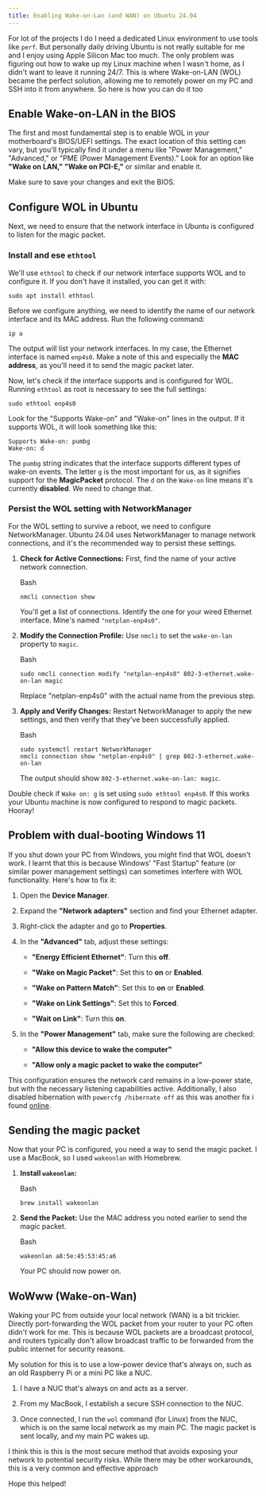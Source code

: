 ```yaml
---
title: Enabling Wake-on-Lan (and WAN) on Ubuntu 24.04
---
```


For lot of the projects I do I need a dedicated Linux environment to use tools like `perf`. But personally daily driving Ubuntu is not really suitable for me and I enjoy using Apple Silicon Mac too much. The only problem was figuring out how to wake up my  Linux machine when I wasn't home, as I didn't want to leave it running 24/7. This is where Wake-on-LAN (WOL) became the perfect solution, allowing me to remotely power on my PC and SSH into it from anywhere. So here is how you can do it too
## Enable Wake-on-LAN in the BIOS 

The first and most fundamental step is to enable WOL in your motherboard's BIOS/UEFI settings. The exact location of this setting can vary, but you'll typically find it under a menu like "Power Management," "Advanced," or "PME (Power Management Events)." Look for an option like **"Wake on LAN," "Wake on PCI-E,"** or similar and enable it.

Make sure to save your changes and exit the BIOS.

## Configure WOL in Ubuntu

Next, we need to ensure that the network interface in Ubuntu is configured to listen for the magic packet.

### Install and ese `ethtool`

We'll use `ethtool` to check if our network interface supports WOL and to configure it. If you don't have it installed, you can get it with:

```
sudo apt install ethtool
```

Before we configure anything, we need to identify the name of our network interface and its MAC address. Run the following command:

```
ip a
```

The output will list your network interfaces. In my case, the Ethernet interface is named `enp4s0`. Make a note of this and especially the **MAC address**, as you'll need it to send the magic packet later.

Now, let's check if the interface supports and is configured for WOL. Running `ethtool` as root is necessary to see the full settings:


```
sudo ethtool enp4s0
```

Look for the "Supports Wake-on" and "Wake-on" lines in the output. If it supports WOL, it will look something like this:

```
Supports Wake-on: pumbg
Wake-on: d
```

The `pumbg` string indicates that the interface supports different types of wake-on events. The letter `g` is the most important for us, as it signifies support for the **MagicPacket** protocol. The `d` on the `Wake-on` line means it's currently **disabled**. We need to change that.

### Persist the WOL setting with NetworkManager

For the WOL setting to survive a reboot, we need to configure NetworkManager. Ubuntu 24.04 uses NetworkManager to manage network connections, and it's the recommended way to persist these settings.

1. **Check for Active Connections:** First, find the name of your active network connection.
    
    Bash
    
    ```
    nmcli connection show
    ```
    
    You'll get a list of connections. Identify the one for your wired Ethernet interface. Mine's named `"netplan-enp4s0"`.
    
2. **Modify the Connection Profile:** Use `nmcli` to set the `wake-on-lan` property to `magic`.
    
    Bash
    
    ```
    sudo nmcli connection modify "netplan-enp4s0" 802-3-ethernet.wake-on-lan magic
    ```
    
    Replace "netplan-enp4s0" with the actual name from the previous step.
    
3. **Apply and Verify Changes:** Restart NetworkManager to apply the new settings, and then verify that they've been successfully applied.
    
    Bash
    
    ```
    sudo systemctl restart NetworkManager
    nmcli connection show "netplan-enp4s0" | grep 802-3-ethernet.wake-on-lan
    ```
    
    The output should show `802-3-ethernet.wake-on-lan: magic`. 
    


Double check if `Wake on: g`  is set using `sudo ethtool enp4s0`. If this works
your Ubuntu machine is now configured to respond to magic packets. Hooray!

## Problem with dual-booting Windows 11 

If you shut down your PC from Windows, you might find that WOL doesn't work. I learnt that this is because Windows' "Fast Startup" feature (or similar power management settings) can sometimes interfere with WOL functionality. Here's how to fix it:

1. Open the **Device Manager**.
    
2. Expand the **"Network adapters"** section and find your Ethernet adapter.
    
3. Right-click the adapter and go to **Properties**.
    
4. In the **"Advanced"** tab, adjust these settings:
    
    - **"Energy Efficient Ethernet"**: Turn this **off**.
        
    - **"Wake on Magic Packet"**: Set this to **on** or **Enabled**.
        
    - **"Wake on Pattern Match"**: Set this to **on** or **Enabled**.
        
    - **"Wake on Link Settings"**: Set this to **Forced**.
        
    - **"Wait on Link"**: Turn this **on**.
        
5. In the **"Power Management"** tab, make sure the following are checked:
    
    - **"Allow this device to wake the computer"**
        
    - **"Allow only a magic packet to wake the computer"**
        

This configuration ensures the network card remains in a low-power state, but with the necessary listening capabilities active. Additionally, I also disabled hibernation with `powercfg /hibernate off` as this was another fix i found [online](https://superuser.com/questions/1513614/wake-on-lan-doesnt-work-when-power-down-from-windows).


## Sending the magic packet

Now that your PC is configured, you need a way to send the magic packet. I use a MacBook, so I used `wakeonlan` with Homebrew.

1. **Install `wakeonlan`:**
    
    Bash
    
    ```
    brew install wakeonlan
    ```
    
2. **Send the Packet:** Use the MAC address you noted earlier to send the magic packet.
    
    Bash
    
    ```
    wakeonlan a8:5e:45:53:45:a6
    ```
    
    Your PC should now power on.
    


##  WoWww (Wake-on-Wan)
Waking your PC from outside your local network (WAN) is a bit trickier. Directly port-forwarding the WOL packet from your router to your PC often didn't work for me. This is because WOL packets are a broadcast protocol, and routers typically don't allow broadcast traffic to be forwarded from the public internet for security reasons.

My solution for this is to use a low-power device that's always on, such as an old Raspberry Pi or a mini PC like a NUC.

1. I have a NUC that's always on and acts as a server.
    
2. From my MacBook, I establish a secure SSH connection to the NUC.
    
3. Once connected, I run the `wol` command (for Linux) from the NUC, which is on the same local network as my main PC. The magic packet is sent locally, and my main PC wakes up.
    

I think this is this is the most secure method that avoids exposing your network to potential security risks. While there may be other workarounds, this is a very common and effective approach

Hope this helped!